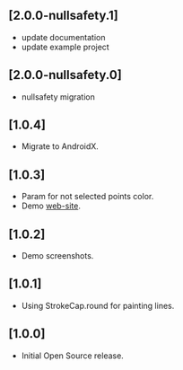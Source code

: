 ## [2.0.0-nullsafety.1]

* update documentation
* update example project

## [2.0.0-nullsafety.0]

* nullsafety migration

## [1.0.4]

* Migrate to AndroidX.

## [1.0.3]

* Param for not selected points color.
* Demo [web-site](https://qwert2603.github.io/pattern_lock).

## [1.0.2]

* Demo screenshots.

## [1.0.1]

* Using StrokeCap.round for painting lines.

## [1.0.0]

* Initial Open Source release.
